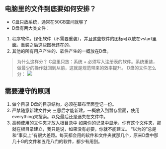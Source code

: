 ## 电脑里的文件到底要如何安排？
- C盘只放系统，通常在50GB空间就够了
- D盘有两大类文件：
 1. 程序软件。绿化软件（不需要重装），并且这些软件的图标可以放在vstart里面。重装之后这些图标还在的。 
 2. 其他的所有用户产生的、软件产生的一概放在D盘。
> 为什么这样分？
C盘里只放：系统 + 必须写入注册表的软件。系统重装，做最少的操作就回到从前，这就是规范带来的效率提升。
D盘的文件怎么分：
![](http://upload-images.jianshu.io/upload_images/1944124-eae25b06245b540c.png?imageMogr2/auto-orient/strip%7CimageView2/2/w/1240)

## 需要遵守的原则
1. 做个目录
 D盘的目录结构，必须在幕布里面登记一份。
2. 严禁随意新建文件夹
  三思后才能新建，一概放入到暂存里面，使用everything来搜索。以免最后还是迷失在文件中。
3. 高频使用的文件夹才放入根目录中
如果你的记录中显示，你有这个文件夹，那就在根目录建立，我只是说，如果没有必要，你就不能建立。
“以为的”总是和“事实上”有很大差距。每天都会用的软件和文件夹就那几个，原来D盘中那几十G的文件和五花八门的软件，都少有用到。
